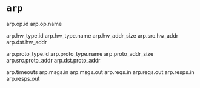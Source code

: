 # `arp`

arp.op.id
arp.op.name

arp.hw_type.id
arp.hw_type.name
arp.hw_addr_size
arp.src.hw_addr
arp.dst.hw_addr

arp.proto_type.id
arp.proto_type.name
arp.proto_addr_size
arp.src.proto_addr
arp.dst.proto_addr

arp.timeouts
arp.msgs.in
arp.msgs.out
arp.reqs.in
arp.reqs.out
arp.resps.in
arp.resps.out
